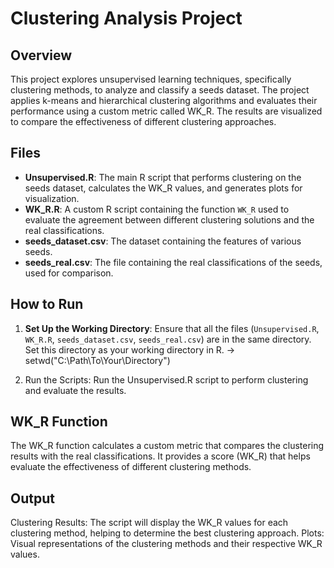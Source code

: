 # Clustering Analysis Project

## Overview
This project explores unsupervised learning techniques, specifically clustering methods, to analyze and classify a seeds dataset. The project applies k-means and hierarchical clustering algorithms and evaluates their performance using a custom metric called WK_R. The results are visualized to compare the effectiveness of different clustering approaches.

## Files
- **Unsupervised.R**: The main R script that performs clustering on the seeds dataset, calculates the WK_R values, and generates plots for visualization.
- **WK_R.R**: A custom R script containing the function `WK_R` used to evaluate the agreement between different clustering solutions and the real classifications.
- **seeds_dataset.csv**: The dataset containing the features of various seeds.
- **seeds_real.csv**: The file containing the real classifications of the seeds, used for comparison.

## How to Run
1. **Set Up the Working Directory**:
   Ensure that all the files (`Unsupervised.R`, `WK_R.R`, `seeds_dataset.csv`, `seeds_real.csv`) are in the same directory. Set this directory as your working directory in R. -> setwd("C:\\Path\\To\\Your\\Directory")  

2. Run the Scripts:
   Run the Unsupervised.R script to perform clustering and evaluate the results.

## WK_R Function
The WK_R function calculates a custom metric that compares the clustering results with the real classifications. It provides a score (WK_R) that helps evaluate the effectiveness of different clustering methods.

## Output
Clustering Results: The script will display the WK_R values for each clustering method, helping to determine the best clustering approach.
Plots: Visual representations of the clustering methods and their respective WK_R values.
